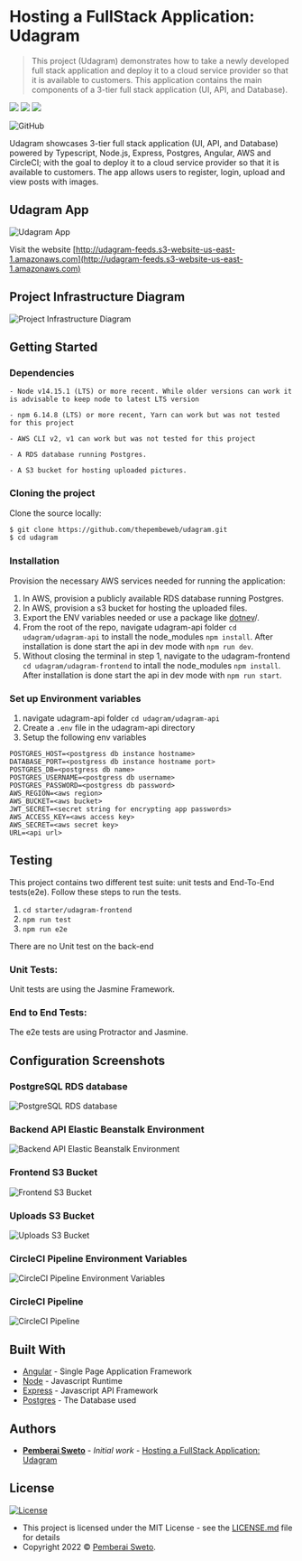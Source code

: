 ﻿# Hosting a FullStack Application: Udagram

> This project (Udagram) demonstrates how to take a newly developed full stack application and deploy it to a cloud service provider so that it is available to customers. This application contains the main components of a 3-tier full stack application (UI, API, and Database).

![](./screenshots/aws-ebs.png)
![](https://upload.wikimedia.org/wikipedia/commons/thumb/2/29/Postgresql_elephant.svg/233px-Postgresql_elephant.svg.png)
![](https://upload.wikimedia.org/wikipedia/commons/thumb/d/d9/Node.js_logo.svg/200px-Node.js_logo.svg.png)

![GitHub](https://img.shields.io/github/license/mashape/apistatus.svg)

Udagram showcases 3-tier full stack application (UI, API, and Database) powered by Typescript, Node.js, Express, Postgres, Angular, AWS and CircleCI; with the goal to deploy it to a cloud service provider so that it is available to customers. The app allows users to register, login, upload and view posts with images. 


## Udagram App

![Udagram App](./screenshots/udagram-frontend.png)

Visit the website [http://udagram-feeds.s3-website-us-east-1.amazonaws.com](http://udagram-feeds.s3-website-us-east-1.amazonaws.com)


## Project Infrastructure Diagram

![Project Infrastructure Diagram](./screenshots/udagram-diagram.png)


## Getting Started

### Dependencies

```
- Node v14.15.1 (LTS) or more recent. While older versions can work it is advisable to keep node to latest LTS version

- npm 6.14.8 (LTS) or more recent, Yarn can work but was not tested for this project

- AWS CLI v2, v1 can work but was not tested for this project

- A RDS database running Postgres.

- A S3 bucket for hosting uploaded pictures.

```

### Cloning the project

Clone the source locally:

```sh
$ git clone https://github.com/thepembeweb/udagram.git
$ cd udagram
```

### Installation

Provision the necessary AWS services needed for running the application:

1. In AWS, provision a publicly available RDS database running Postgres.
2. In AWS, provision a s3 bucket for hosting the uploaded files.
3. Export the ENV variables needed or use a package like [dotnev](https://www.npmjs.com/package/dotenv)/.
4. From the root of the repo, navigate udagram-api folder `cd udagram/udagram-api` to install the node_modules `npm install`. After installation is done start the api in dev mode with `npm run dev`.
5. Without closing the terminal in step 1, navigate to the udagram-frontend `cd udagram/udagram-frontend` to intall the node_modules `npm install`. After installation is done start the api in dev mode with `npm run start`.

### Set up Environment variables

1. navigate udagram-api folder `cd udagram/udagram-api`
2. Create a `.env` file in the udagram-api directory
3. Setup the following env variables
```
POSTGRES_HOST=<postgress db instance hostname>
DATABASE_PORT=<postgress db instance hostname port>
POSTGRES_DB=<postgress db name>
POSTGRES_USERNAME=<postgress db username>
POSTGRES_PASSWORD=<postgress db password>
AWS_REGION=<aws region>
AWS_BUCKET=<aws bucket>
JWT_SECRET=<secret string for encrypting app passwords>
AWS_ACCESS_KEY=<aws access key>
AWS_SECRET=<aws secret key>
URL=<api url>
```
 
## Testing

This project contains two different test suite: unit tests and End-To-End tests(e2e). Follow these steps to run the tests.

1. `cd starter/udagram-frontend`
2. `npm run test`
3. `npm run e2e`

There are no Unit test on the back-end

### Unit Tests:

Unit tests are using the Jasmine Framework.

### End to End Tests:

The e2e tests are using Protractor and Jasmine.

  
## Configuration Screenshots

### PostgreSQL RDS database

![PostgreSQL RDS database](./screenshots/udagram-db.png)

### Backend API Elastic Beanstalk Environment

![Backend API Elastic Beanstalk Environment](./screenshots/udagram-api-environment.png)

### Frontend S3 Bucket

![Frontend S3 Bucket](./screenshots/udagram-feeds.png)

### Uploads S3 Bucket

![Uploads S3 Bucket](./screenshots/udagram-uploads.png)

### CircleCI Pipeline Environment Variables

![CircleCI Pipeline Environment Variables](./screenshots/udagram-cicd-environment-vars.png)

### CircleCI Pipeline

![CircleCI Pipeline](./screenshots/udagram-cicd.png)

  
## Built With

* [Angular](https://angular.io/) - Single Page Application Framework
* [Node](https://nodejs.org) - Javascript Runtime
* [Express](https://expressjs.com/) - Javascript API Framework
* [Postgres](https://www.postgresql.org/) - The Database used


## Authors

* **[Pemberai Sweto](https://github.com/thepembeweb)** - *Initial work* - [Hosting a FullStack Application: Udagram](https://github.com/thepembeweb/udagram)

  
## License

[![License](http://img.shields.io/:license-mit-green.svg?style=flat-square)](http://badges.mit-license.org)

- This project is licensed under the MIT License - see the [LICENSE.md](LICENSE.md) file for details
- Copyright 2022 © [Pemberai Sweto](https://github.com/thepembeweb).

